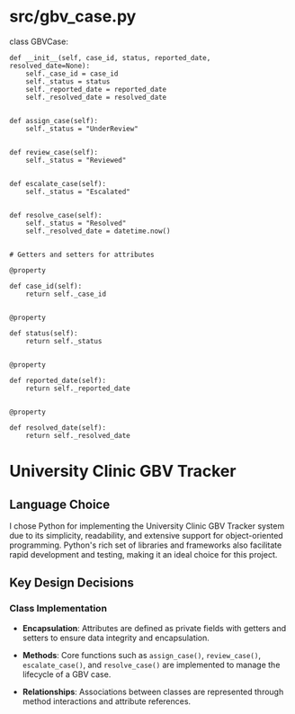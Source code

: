 # src/gbv_case.py

class GBVCase:

    def __init__(self, case_id, status, reported_date, resolved_date=None):
        self._case_id = case_id
        self._status = status
        self._reported_date = reported_date
        self._resolved_date = resolved_date


    def assign_case(self):
        self._status = "UnderReview"


    def review_case(self):
        self._status = "Reviewed"


    def escalate_case(self):
        self._status = "Escalated"


    def resolve_case(self):
        self._status = "Resolved"
        self._resolved_date = datetime.now()


    # Getters and setters for attributes

    @property

    def case_id(self):
        return self._case_id


    @property

    def status(self):
        return self._status


    @property

    def reported_date(self):
        return self._reported_date


    @property

    def resolved_date(self):
        return self._resolved_date

# University Clinic GBV Tracker

## Language Choice

I chose Python for implementing the University Clinic GBV Tracker system due to its simplicity, readability, and extensive support for object-oriented programming. Python's rich set of libraries and frameworks also facilitate rapid development and testing, making it an ideal choice for this project.

## Key Design Decisions

### Class Implementation

- **Encapsulation**: Attributes are defined as private fields with getters and setters to ensure data integrity and encapsulation.

- **Methods**: Core functions such as `assign_case()`, `review_case()`, `escalate_case()`, and `resolve_case()` are implemented to manage the lifecycle of a GBV case.

- **Relationships**: Associations between classes are represented through method interactions and attribute references.

        
